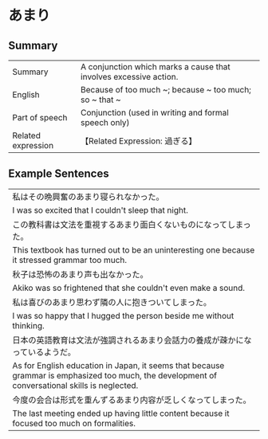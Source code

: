 # あまり

## Summary

<table><tr>   <td>Summary</td>   <td>A conjunction which marks a cause that involves excessive action.</td></tr><tr>   <td>English</td>   <td>Because of too much ~; because ~ too much; so ~ that ~</td></tr><tr>   <td>Part of speech</td>   <td>Conjunction (used in writing and formal speech only)</td></tr><tr>   <td>Related expression</td>   <td>【Related Expression: 過ぎる】</td></tr></table>

## Example Sentences

<table><tr><td>私はその晩興奮のあまり寝られなかった。</td></tr><tr><td>I was so excited that I couldn't sleep that night.</td></tr><tr><td>この教科書は文法を重視するあまり面白くないものになってしまった。</td></tr><tr><td>This textbook has turned out to be an uninteresting one because it stressed grammar too much.</td></tr><tr><td>秋子は恐怖のあまり声も出なかった。</td></tr><tr><td>Akiko was so frightened that she couldn't even make a sound.</td></tr><tr><td>私は喜びのあまり思わず隣の人に抱きついてしまった。</td></tr><tr><td>I was so happy that I hugged the person beside me without thinking.</td></tr><tr><td>日本の英語教育は文法が強調されるあまり会話力の養成が疎かになっているようだ。</td></tr><tr><td>As for English education in Japan, it seems that because grammar is emphasized too much, the development of conversational skills is neglected.</td></tr><tr><td>今度の会合は形式を重んずるあまり内容が乏しくなってしまった。</td></tr><tr><td>The last meeting ended up having little content because it focused too much on formalities.</td></tr></table>

